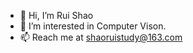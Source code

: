 - 👋 Hi, I’m Rui Shao
- 👀 I’m interested in Computer Vison.
- 📫 Reach me at shaoruistudy@163.com

<!---
srstudy2000/srstudy2000 is a ✨ special ✨ repository because its `README.md` (this file) appears on your GitHub profile.
You can click the Preview link to take a look at your changes.
--->
